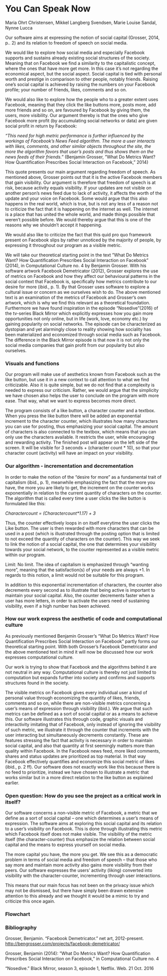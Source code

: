 <h1>You Can Speak Now</h1>
Maria Ohrt Christensen, Mikkel Langberg Svendsen, Marie Louise Sandal, Nynne Lucca

Our software aims at expressing the notion of social capital (Grosser, 2014, p.. 2) and its relation to freedom of speech on social media.

We would like to explore how social media and especially Facebook supports and sustains already existing social structures of the society. Meaning that on Facebook we find a similarity to the capitalistic concept, where the ones that have more get more. In this case it’s not regarding the economical aspect, but the social aspect. Social capital is tied with personal worth and prestige in comparison to other people, notably friends. Raising one’s social capital is achieved by raising the numbers on your Facebook profile; your number of friends, likes, comments and so on.

We would also like to explore how the people who to a greater extent uses Facebook, meaning that they click the like buttons more, posts more, add more friends and so on, are favoured by Facebook by giving them, the users, more visibility. Our argument thereby is that the ones who give Facebook more profit (by accumulating social networks or data) are given social profit in return by Facebook:

<i>“This need for high metric performance is further influenced by the workings of Facebook’s News Feed algorithm. The more a user interacts with likes, comments, and other similar objects throughout the site, the more the algorithm favors that user’s posts and thus shows them on the news feeds of their friends.”</i> (Benjamin Grosser, ”What Do Metrics Want? How Quantification Prescribes Social Interaction on Facebook,” 2014)

This quote presents our main argument regarding freedom of speech. As mentioned above, Grosser points out that it is the active Facebook members that gain visibility. Our argument is therefore that freedom of speech is at risk, because activity equals visibility. If your updates are not visible on another person’s news feed due to lack of activity, it affects the worth of the update and your voice on Facebook. Some would argue that this also happens in the real world, which is true, but is not any less of a reason not to criticize the fact that it is happening on the internet as well. The internet is a place that has united the whole world, and made things possible that weren’t possible before. We would thereby argue that this is one of the reasons why we shouldn’t accept it happening.

We would also like to criticize the fact that this quid pro quo framework present on Facebook slips by rather unnoticed by the majority of people, by expressing it throughout our program as a visible metric.

We will take our theoretical starting point in the text  ”What Do Metrics Want? How Quantification Prescribes Social Interaction on Facebook” (2014), in Computational Culture no. 4 by Benjamin Grosser. With his software artwork Facebook Demetricator (2012), Grosser explores the use of metrics on Facebook and how they affect our behavioural patterns in the social context that Facebook is, specifically how metrics contribute to our desire for more (ibid., p. 1).  By that Grosser uses software to explore a cultural issue or concern as we ourselves wish to do. The above mentioned text is an examination of the metrics of Facebook and Grosser’s own artwork, which is why we find this relevant as a theoretical foundation.
Furthermore we have found inspiration in the episode “Nosedive”(2016) of the tv-series Black Mirror which explicitly expresses how you gain more opportunities not only online, but in life (work, love, economy etc.) by gaining popularity on social networks. The episode can be characterized as dystopian and yet alarmingly close to reality showing how sociality has been materialized and economized through social media such as Facebook. The difference in the Black Mirror episode is that now it is not only the social media companies that gain profit from our popularity but also ourselves.

<h3>Visuals and functions</h3>
Our program will make use of aesthetics known from Facebook such as the like button, but use it in a new context to call attention to what we find criticizable. Also it is quite simple, but we do not find that a complexity is needed to express our criticism. Rather, we would argue that the simplicity we have chosen also helps the user to conclude on the program with more ease. That way, what we want to express becomes more direct.

The program consists of a like button, a character counter and a textbox. When you press the like button there will be added an exponential increment to the character counter, which illustrates how many characters you can use for posting, thus emphasizing your social capital.
The amount of characters is also connected to the textbox, which means that you can only use the characters available. It restricts the user, while encouraging and rewarding activity. The finished post will appear on the left side of the screen. It will be visible for 3 seconds + (character count * 10), so that your character count (activity) will have an impact on your visibility.

<h3>Our algorithm - incrementation and decrementation</h3>
In order to make the notion of the “desire for more” as a fundamental trait of capitalism (ibid., p. 1), meanwhile emphasizing the fact that the more you have, the more you are likely to get, the increment on the counter works exponentially in relation to the current quantity of characters on the counter. The algorithm that is called every time a user clicks the like button is formulated like this:

<i>Charactercount = (Charactercount*1.17) + 3</i>

Thus, the counter effectively loops in on itself everytime the user clicks the Like button. The user is then rewarded with more characters that can be used in a post (which is illustrated through the posting option that is limited to not exceed the quantity of characters on the counter). This way we seek to link the notion of a social capital, the one that determines your visibility towards your social network, to the counter represented as a visible metric within our program.
  
Limit: No limit. 
The idea of capitalism is emphasized through “wanting more”, meaning that the satisfaction(s) of your needs are always +1. In regards to this notion, a limit would not be suitable for this program.

In addition to this exponential incrementation of characters, the counter also decrements every second as to illustrate that being active is important to maintain your social capital. Also, the counter decrements faster when a user has more letters, in order to activate the users need of sustaining visibility, even if a high number has been achieved.

<h3>How our work express the aesthetic of code and computational culture</h3>
As previously mentioned Benjamin Grosser’s “What Do Metrics Want? How Quantification Prescribes Social Interaction on Facebook” partly forms our theoretical starting point. With both Grosser’s Facebook Demetricator and the above mentioned text in mind it will now be discussed how our work expresses computational culture.

Our work is trying to show that Facebook and the algorithms behind it are not neutral in any way. Computational culture is thereby not just limited to computation but expands further into society and confirms and supports structures found in the society.

The visible metrics on Facebook gives every individual user a kind of personal value through economizing the quantity of likes, friends, comments and so on, while there are non-visible metrics concerning a user’s means of expression through visibility (ibid.). We argue that such metrics can be defined as a sort of social capital or as a means to achieve this. Our software illustrates this through code, graphic visuals and interactivity imitating that of Facebook, only instead of ignoring the visibility of such metric, we illustrate it through the counter that increments with the user interacting but simultaneously decrements constantly. These are features stressing the fact that activity is necessary in order to maintain social capital, and also that quantity at first seemingly matters more than quality within Facebook.
In the Facebook news feed, more liked comments, shares and status updates are prioritized as top material. In that way Facebook effectively quantifies and economize this social metric of likes (ibid., p. 2 ff). Our software does not exactly work like this because there is no feed to prioritize, instead we have chosen to illustrate a metric that works similar but in a more direct relation to the like button as explained earlier.

<h3>Open question: How do you see the project as a critical work in itself?</h3>
Our software concerns a non-visible metric of Facebook, a metric that we define as a sort of social capital – one which determines a user’s means of expression. The software aims at exploring this social capital and its relation to a user’s visibility on Facebook. This is done through illustrating this metric which Facebook itself does not make visible. The visibility of the metric itself (the character-counter) thus emphasize the relation between social capital and the means to express yourself on social media.
 
The more capital you have, the more you get. We see this as a democratic problem in terms of social media and freedom of speech – that those who say more and maintain more activity also gains more visibility from their peers. Our software expresses the users’ activity (liking) converted into visibility with the character-counter, incrementing through user interactions.

This means that our main focus has not been on the privacy issue which may not be dismissed, but there have simply been drawn extensive attention to this already and we thought it would be a mimic to try and criticize this once again.

<h3>Flowchart</h3>




<h3>Bibliography</h3> 

Grosser, Benjamin. “Facebook Demetricator.” net art, 2012-present. http://bengrosser.com/projects/facebook-demetricator/

Grosser, Benjamin (2014): ”What Do Metrics Want? How Quantification   Prescribes Social Interaction on Facebook,” in Computational Culture no. 4

“Nosedive.” Black Mirror, season 3, episode 1, Netflix. Web. 21 Oct. 2016



